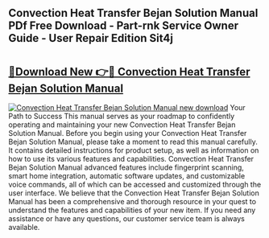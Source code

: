 ## Convection Heat Transfer Bejan Solution Manual PDf Free Download - Part-rnk Service Owner Guide - User Repair Edition Sit4j

# <h2><a href="http://bc34725.oget.top/?id=Convection+Heat+Transfer+Bejan+Solution+Manual">🔗Download New 👉🔴 Convection Heat Transfer Bejan Solution Manual</a></h2>

[![Convection Heat Transfer Bejan Solution Manual new download](https://i.imgur.com/5g1atiW.png)](http://bc34725.oget.top/?id=Convection+Heat+Transfer+Bejan+Solution+Manual)
Your Path to Success This manual serves as your roadmap to confidently operating and maintaining your new Convection Heat Transfer Bejan Solution Manual. Before you begin using your Convection Heat Transfer Bejan Solution Manual, please take a moment to read this manual carefully. It contains detailed instructions for product setup, as well as information on how to use its various features and capabilities. Convection Heat Transfer Bejan Solution Manual advanced features include fingerprint scanning, smart home integration, automatic software updates, and customizable voice commands, all of which can be accessed and customized through the user interface. We believe that the Convection Heat Transfer Bejan Solution Manual has been a comprehensive and thorough resource in your quest to understand the features and capabilities of your new item. If you need any assistance or have any questions, our customer service team is always available.
